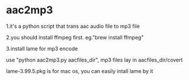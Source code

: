 # aac2mp3
1.it's a python script that trans aac audio file to mp3 file

2.you should install ffmpeg first. eg."brew install ffmpeg"

3.install lame for mp3 encode

use "python aac2mp3.py aacfiles_dir", mp3 files lay in aacfiles_dir/covert

lame-3.99.5.pkg is for mac os, you can easily intall lame by it
